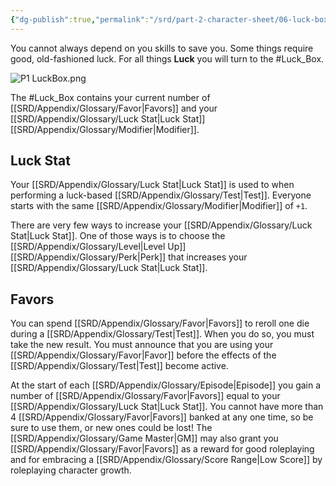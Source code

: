 ```yaml
---
{"dg-publish":true,"permalink":"/srd/part-2-character-sheet/06-luck-box/"}
---
```



You cannot always depend on you skills to save you. Some things require good, old-fashioned luck. For all things **Luck** you will turn to the #Luck_Box.

![P1 LuckBox.png](/img/user/_img/char_sheet/P1%20LuckBox.png)

The #Luck_Box contains your current number of [[SRD/Appendix/Glossary/Favor\|Favors]] and your [[SRD/Appendix/Glossary/Luck Stat\|Luck Stat]] [[SRD/Appendix/Glossary/Modifier\|Modifier]].

## Luck Stat
Your [[SRD/Appendix/Glossary/Luck Stat\|Luck Stat]] is used to when performing a luck-based [[SRD/Appendix/Glossary/Test\|Test]]. Everyone starts with the same [[SRD/Appendix/Glossary/Modifier\|Modifier]] of `+1`.

There are very few ways to increase your [[SRD/Appendix/Glossary/Luck Stat\|Luck Stat]]. One of those ways is to choose the [[SRD/Appendix/Glossary/Level\|Level Up]] [[SRD/Appendix/Glossary/Perk\|Perk]] that increases your [[SRD/Appendix/Glossary/Luck Stat\|Luck Stat]].

## Favors
You can spend [[SRD/Appendix/Glossary/Favor\|Favors]] to reroll one die during a [[SRD/Appendix/Glossary/Test\|Test]]. When you do so, you must take the new result. You must announce that you are using your [[SRD/Appendix/Glossary/Favor\|Favor]] before the effects of the [[SRD/Appendix/Glossary/Test\|Test]] become active.

At the start of each [[SRD/Appendix/Glossary/Episode\|Episode]] you gain a number of [[SRD/Appendix/Glossary/Favor\|Favors]] equal to your [[SRD/Appendix/Glossary/Luck Stat\|Luck Stat]]. You cannot have more than 4 [[SRD/Appendix/Glossary/Favor\|Favors]] banked at any one time, so be sure to use them, or new ones could be lost! The [[SRD/Appendix/Glossary/Game Master\|GM]] may also grant you [[SRD/Appendix/Glossary/Favor\|Favors]] as a reward for good roleplaying and for embracing a [[SRD/Appendix/Glossary/Score Range\|Low Score]] by roleplaying character growth.